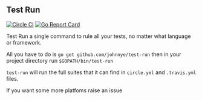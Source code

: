 Test Run
-----

[![Circle CI](https://circleci.com/gh/johnnye/test-run.svg?style=svg)](https://circleci.com/gh/johnnye/test-run) [![Go Report Card](https://goreportcard.com/badge/johnnye/test-run)](https://goreportcard.com/report/johnnye/test-run)

Test Run a single command to rule all your tests, no matter what language or framework.

All you have to do is `go get github.com/johnnye/test-run` then in your project directory run `$GOPATH/bin/test-run`

`test-run` will run the full suites that it can find in `circle.yml` and `.travis.yml` files.
   
If you want some more platfoms raise an issue
